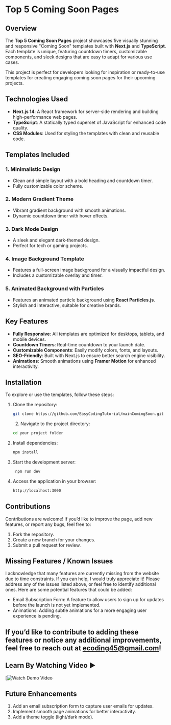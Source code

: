 # Top 5 Coming Soon Pages   

## Overview  
The **Top 5 Coming Soon Pages** project showcases five visually stunning and responsive "Coming Soon" templates built with **Next.js** and **TypeScript**. Each template is unique, featuring countdown timers, customizable components, and sleek designs that are easy to adapt for various use cases.  

This project is perfect for developers looking for inspiration or ready-to-use templates for creating engaging coming soon pages for their upcoming projects.  

## Technologies Used  
- **Next.js 14**: A React framework for server-side rendering and building high-performance web pages.  
- **TypeScript**: A statically typed superset of JavaScript for enhanced code quality.  
- **CSS Modules**: Used for styling the templates with clean and reusable code.  

## Templates Included  
### 1. **Minimalistic Design**  
   - Clean and simple layout with a bold heading and countdown timer.  
   - Fully customizable color scheme.  

### 2. **Modern Gradient Theme**  
   - Vibrant gradient background with smooth animations.  
   - Dynamic countdown timer with hover effects.  

### 3. **Dark Mode Design**  
   - A sleek and elegant dark-themed design.  
   - Perfect for tech or gaming projects.  

### 4. **Image Background Template**  
   - Features a full-screen image background for a visually impactful design.  
   - Includes a customizable overlay and timer.  

### 5. **Animated Background with Particles**  
   - Features an animated particle background using **React Particles.js**.  
   - Stylish and interactive, suitable for creative brands.  

## Key Features  
- **Fully Responsive**: All templates are optimized for desktops, tablets, and mobile devices.  
- **Countdown Timers**: Real-time countdown to your launch date.  
- **Customizable Components**: Easily modify colors, fonts, and layouts.  
- **SEO-Friendly**: Built with Next.js to ensure better search engine visibility.  
- **Animations**: Smooth animations using **Framer Motion** for enhanced interactivity.  

## Installation  
To explore or use the templates, follow these steps:  

1. Clone the repository:  
   ```bash
   git clone https://github.com/EasyCodingTutorial/mainComingSoon.git
   ```
   2. Navigate to the project directory:
   ```bash
   cd your project folder
   ```
3. Install dependencies:
   ```bash
   npm install  
   ```
5. Start the development server:
   ```bash
    npm run dev  
   ```
7. Access the application in your browser:
   ```bash
   http://localhost:3000  
   ```



## Contributions
Contributions are welcome! If you’d like to improve the page, add new features, or report any bugs, feel free to:

1. Fork the repository.
2. Create a new branch for your changes.
3. Submit a pull request for review.


## **Missing Features / Known Issues**
I acknowledge that many features are currently missing from the website due to time constraints. If you can help, I would truly appreciate it! Please address any of the issues listed above, or feel free to identify additional ones. Here are some potential features that could be added:
- Email Subscription Form: A feature to allow users to sign up for updates before the launch is not yet implemented.
- Animations: Adding subtle animations for a more engaging user experience is pending.

## If you’d like to contribute to adding these features or notice any additional improvements, feel free to reach out at ecoding45@gmail.com!

## Learn By Watching Video ▶️
[![Watch Demo Video]()

## Future Enhancements
1. Add an email subscription form to capture user emails for updates.
2. Implement smooth page animations for better interactivity.
3. Add a theme toggle (light/dark mode).

